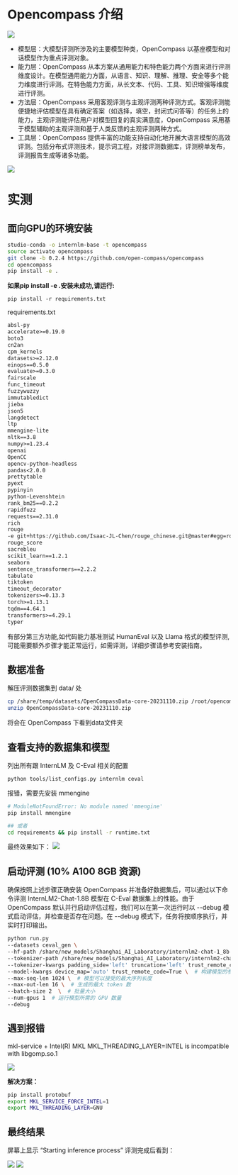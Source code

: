 # Opencompass 介绍

![](./imgs/架构.png)

-   模型层：大模型评测所涉及的主要模型种类，OpenCompass 以基座模型和对话模型作为重点评测对象。
-   能力层：OpenCompass 从本方案从通用能力和特色能力两个方面来进行评测维度设计。在模型通用能力方面，从语言、知识、理解、推理、安全等多个能力维度进行评测。在特色能力方面，从长文本、代码、工具、知识增强等维度进行评测。
-   方法层：OpenCompass 采用客观评测与主观评测两种评测方式。客观评测能便捷地评估模型在具有确定答案（如选择，填空，封闭式问答等）的任务上的能力，主观评测能评估用户对模型回复的真实满意度，OpenCompass 采用基于模型辅助的主观评测和基于人类反馈的主观评测两种方式。
-   工具层：OpenCompass 提供丰富的功能支持自动化地开展大语言模型的高效评测。包括分布式评测技术，提示词工程，对接评测数据库，评测榜单发布，评测报告生成等诸多功能。

![](./imgs/快速开始.png)

# 实测

## 面向GPU的环境安装


```bash
studio-conda -o internlm-base -t opencompass
source activate opencompass
git clone -b 0.2.4 https://github.com/open-compass/opencompass
cd opencompass
pip install -e .
```

**如果pip install -e .安装未成功,请运行:**

```
pip install -r requirements.txt
```

requirements.txt
```txt
absl-py
accelerate>=0.19.0
boto3
cn2an
cpm_kernels
datasets>=2.12.0
einops==0.5.0
evaluate>=0.3.0
fairscale
func_timeout
fuzzywuzzy
immutabledict
jieba
json5
langdetect
ltp
mmengine-lite
nltk==3.8
numpy>=1.23.4
openai
OpenCC
opencv-python-headless
pandas<2.0.0
prettytable
pyext
pypinyin
python-Levenshtein
rank_bm25==0.2.2
rapidfuzz
requests==2.31.0
rich
rouge
-e git+https://github.com/Isaac-JL-Chen/rouge_chinese.git@master#egg=rouge_chinese
rouge_score
sacrebleu
scikit_learn==1.2.1
seaborn
sentence_transformers==2.2.2
tabulate
tiktoken
timeout_decorator
tokenizers>=0.13.3
torch>=1.13.1
tqdm==4.64.1
transformers>=4.29.1
typer
```

有部分第三方功能,如代码能力基准测试 HumanEval 以及 Llama 格式的模型评测,可能需要额外步骤才能正常运行，如需评测，详细步骤请参考安装指南。

## 数据准备


解压评测数据集到 data/ 处

```bash
cp /share/temp/datasets/OpenCompassData-core-20231110.zip /root/opencompass/
unzip OpenCompassData-core-20231110.zip
```

将会在 OpenCompass 下看到data文件夹

## 查看支持的数据集和模型

列出所有跟 InternLM 及 C-Eval 相关的配置

```
python tools/list_configs.py internlm ceval
```

报错，需要先安装 mmengine
```bash
# ModuleNotFoundError: No module named 'mmengine'
pip install mmengine

## 或者
cd requirements && pip install -r runtime.txt
```

最终效果如下：
![](./imgs/列出所有配置.png)

## 启动评测 (10% A100 8GB 资源)

确保按照上述步骤正确安装 OpenCompass 并准备好数据集后，可以通过以下命令评测 InternLM2-Chat-1.8B 模型在 C-Eval 数据集上的性能。由于 OpenCompass 默认并行启动评估过程，我们可以在第一次运行时以 --debug 模式启动评估，并检查是否存在问题。在 --debug 模式下，任务将按顺序执行，并实时打印输出。

```bash
python run.py
--datasets ceval_gen \
--hf-path /share/new_models/Shanghai_AI_Laboratory/internlm2-chat-1_8b \  # HuggingFace 模型路径
--tokenizer-path /share/new_models/Shanghai_AI_Laboratory/internlm2-chat-1_8b \  # HuggingFace tokenizer 路径（如果与模型路径相同，可以省略）
--tokenizer-kwargs padding_side='left' truncation='left' trust_remote_code=True \  # 构建 tokenizer 的参数
--model-kwargs device_map='auto' trust_remote_code=True \  # 构建模型的参数
--max-seq-len 1024 \  # 模型可以接受的最大序列长度
--max-out-len 16 \  # 生成的最大 token 数
--batch-size 2  \  # 批量大小
--num-gpus 1  # 运行模型所需的 GPU 数量
--debug
```

## 遇到报错

mkl-service + Intel(R) MKL MKL_THREADING_LAYER=INTEL is incompatible with libgomp.so.1 

![](./imgs/ERROR.png)

**解决方案：**
```bash
pip install protobuf
export MKL_SERVICE_FORCE_INTEL=1
export MKL_THREADING_LAYER=GNU
```

## 最终结果

屏幕上显示 “Starting inference process”
评测完成后看到：

![](./imgs/结果1.png)
![](./imgs/结果2.png)
